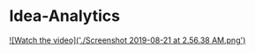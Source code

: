 # Idea-Analytics

[![Watch the video]('./Screenshot 2019-08-21 at 2.56.38 AM.png')](https://drive.google.com/file/d/1WuP83BB16XN4-KhiBP2lcte6x-j049M2/view?usp=sharing)
